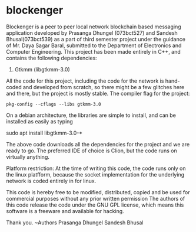 # blockenger

Blockenger is a peer to peer local network blockchain based messaging application developed by Prasanga Dhungel (073bct527)
and Sandesh Bhusal(073bct539) as a part of third semester project under the guidance of Mr. Daya Sagar Baral, submitted to 
the Department of Electronics and Computer Engineering. This project has been made entirely in C++, and contains the following
dependencies:

1. Gtkmm (libgtkmm-3.0)

All the code for this project, including the code for the network is hand-coded and developed from scratch, so there might be 
a few glitches here and there, but the project is mostly stable. 
The compiler flag for the project:

`pkg-config --cflags --libs gtkmm-3.0`

On a debian architecture, the libraries are simple to install, and can be installed as easily as typing 

sudo apt install libgtkmm-3.0-*

The above code downloads all the dependencies for the project and we are ready to go. The preferred IDE of choice is Clion, but 
the code runs on virtually anything.

Platform restriction:
At the time of writing this code, the code runs only on the linux platfform, because the socket implementation for the underlying
network is coded entirely in for linux.

This code is hereby free to be modified, distributed, copied and be used for commercial purposes without any prior written permission
The authors of this code release the code under the GNU GPL license, which means this software is a freeware and available for hacking.

Thank you.
~Authors
    Prasanga Dhungel 
    Sandesh Bhusal
